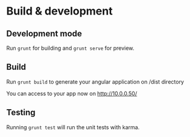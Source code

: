 Build & development
===================

Development mode
----------------

Run `grunt` for building and `grunt serve` for preview.



Build
-----
 
Run `grunt build` to generate your angular application on /dist directory


You can access to your app now on http://10.0.0.50/


Testing
-------

Running `grunt test` will run the unit tests with karma.
